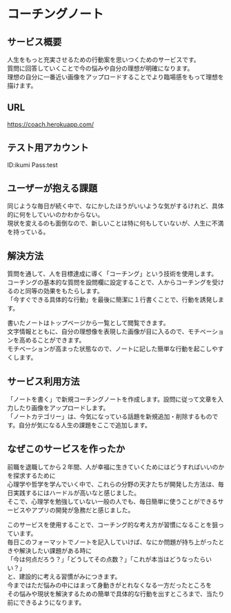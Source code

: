 # **コーチングノート**

## **サービス概要**

人生をもっと充実させるための行動案を思いつくためのサービスです。  
質問に回答していくことで今の悩みや自分の理想が明確になります。  
理想の自分に一番近い画像をアップロードすることでより臨場感をもって理想を描けます。  

## **URL**
  https://coach.herokuapp.com/

## **テスト用アカウント**
ID:ikumi
Pass:test  


## **ユーザーが抱える課題**

同じような毎日が続く中で、なにかしたほうがいいような気がするけれど、具体的に何をしていいのかわからない。  
現状を変えるのも面倒なので、新しいことは特に何もしていないが、人生に不満を持っている。  


## **解決方法**

質問を通して、人を目標達成に導く「コーチング」という技術を使用します。  
コーチングの基本的な質問を設問欄に設定することで、人からコーチングを受けるのと同等の効果をもたらします。  
「今すぐできる具体的な行動」を最後に簡潔に１行書くことで、行動を誘発します。  

書いたノートはトップページから一覧として閲覧できます。  
文字情報とともに、自分の理想像を表現した画像が目に入るので、モチベーションを高めることができます。  
モチベーションが高まった状態なので、ノートに記した簡単な行動を起こしやすくします。  

## **サービス利用方法**
「ノートを書く」で新規コーチングノートを作成します。設問に従って文章を入力したり画像をアップロードします。  
「ノートカテゴリー」は、今気になっている話題を新規追加・削除するものです。自分が気になる人生の課題をここで追加します。  


## **なぜこのサービスを作ったか**
前職を退職してから２年間、人が幸福に生きていくためにはどうすればいいのかを探求するために  
心理学や哲学を学んでいく中で、これらの分野の天才たちが開発した方法は、毎日実践するにはハードルが高いなと感じました。  
そこで、心理学を勉強していない一般の人でも、毎日簡単に使うことができるサービスやアプリの開発が急務だと感じました。  
  
このサービスを使用することで、コーチング的な考え方が習慣になることを狙っています。  
毎日このフォーマットでノートを記入していけば、なにか問題が持ち上がったときや解決したい課題がある時に  
「今は何点だろう？」「どうしてその点数？」「これが本当はどうなったらいい？」  
と、建設的に考える習慣がみにつきます。  
今まではただ悩みの中にはまって身動きがとれなくなる一方だったところを  
その悩みや現状を解決するための簡単で具体的な行動を出すところまで、当たり前にできるようになります。  